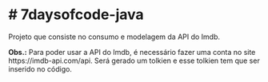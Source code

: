 <h1># 7daysofcode-java</h1>

<p>Projeto que consiste no consumo e modelagem da API do Imdb.

<p><b>Obs.:</b> Para poder usar a API do Imdb, é necessário fazer uma conta no site https://imdb-api.com/api.
Será gerado um tolkien e esse tolkien tem que ser inserido no código.</p>
